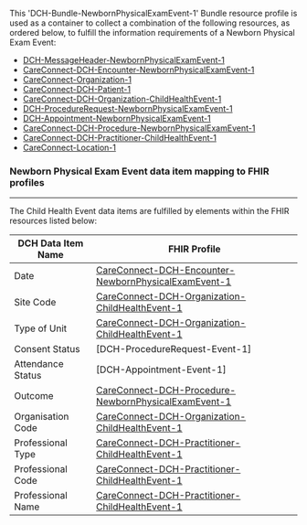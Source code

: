 This 'DCH-Bundle-NewbornPhysicalExamEvent-1' Bundle resource profile is used as a container to collect a combination of the following resources, as ordered below, to fulfill the information requirements of a Newborn Physical Exam Event:

- [DCH-MessageHeader-NewbornPhysicalExamEvent-1]
- [CareConnect-DCH-Encounter-NewbornPhysicalExamEvent-1]
- [CareConnect-Organization-1]
- [CareConnect-DCH-Patient-1]
- [CareConnect-DCH-Organization-ChildHealthEvent-1]
- [DCH-ProcedureRequest-NewbornPhysicalExamEvent-1] 
- [DCH-Appointment-NewbornPhysicalExamEvent-1] 
- [CareConnect-DCH-Procedure-NewbornPhysicalExamEvent-1]
- [CareConnect-DCH-Practitioner-ChildHealthEvent-1]
- [CareConnect-Location-1]



### Newborn Physical Exam Event data item mapping to FHIR profiles ###
----------
The Child Health Event data items are fulfilled by elements within the FHIR resources listed below:


| DCH Data Item Name | FHIR Profile                           |
|--------------------|----------------------------------------|
| Date               | [CareConnect-DCH-Encounter-NewbornPhysicalExamEvent-1]    |
| Site Code          | [CareConnect-DCH-Organization-ChildHealthEvent-1] |
| Type of Unit       | [CareConnect-DCH-Organization-ChildHealthEvent-1] |
| Consent Status     | [DCH-ProcedureRequest-Event-1]         |
| Attendance Status  | [DCH-Appointment-Event-1]              |
| Outcome            | [CareConnect-DCH-Procedure-NewbornPhysicalExamEvent-1]          |
| Organisation Code  | [CareConnect-DCH-Organization-ChildHealthEvent-1] |
| Professional Type  | [CareConnect-DCH-Practitioner-ChildHealthEvent-1] |
| Professional Code  | [CareConnect-DCH-Practitioner-ChildHealthEvent-1] |
| Professional Name  | [CareConnect-DCH-Practitioner-ChildHealthEvent-1] |
                                                                                                   

[DCH-MessageHeader-NewbornPhysicalExamEvent-1]:dch-messageheader-newbornphysicalexamevent-1.html
[CareConnect-DCH-Encounter-NewbornPhysicalExamEvent-1]:careconnect-dch-encounter-newbornphysicalexamevent-1.html
[CareConnect-Organization-1]:careconnect-organization-1.html
[CareConnect-DCH-Patient-1]:careconnect-dch-patient-1.html
[CareConnect-DCH-Organization-ChildHealthEvent-1]:careconnect-dch-organization-childhealthevent-1.html
[DCH-ProcedureRequest-NewbornPhysicalExamEvent-1]:dch-procedurerequest-event-1.html 
[DCH-Appointment-NewbornPhysicalExamEvent-1]:dch-appointment-newbornphysicalexamevent-1.html 
[CareConnect-DCH-Procedure-NewbornPhysicalExamEvent-1]:careconnect-dch-procedure-newbornphysicalexamevent-1.html
[CareConnect-DCH-Practitioner-NewbornPhysicalExamEvent-1]:careconnect-dch-practitioner-newbornphysicalexamevent-1.html
[CareConnect-DCH-Practitioner-ChildHealthEvent-1]:careconnect-dch-practitioner-childhealthevent-1.html
[CareConnect-Location-1]:careconnect-location-1.html


